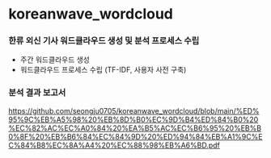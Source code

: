 # koreanwave_wordcloud
### 한류 외신 기사 워드클라우드 생성 및 분석 프로세스 수립

- 주간 워드클라우드 생성
- 워드클라우드 프로세스 수립 (TF-IDF, 사용자 사전 구축)

### 분석 결과 보고서
https://github.com/seongju0705/koreanwave_wordcloud/blob/main/%ED%95%9C%EB%A5%98%20%EB%8D%B0%EC%9D%B4%ED%84%B0%20%EC%82%AC%EC%A0%84%20%EA%B5%AC%EC%B6%95%20%EB%B0%8F%20%EB%B6%84%EC%84%9D%20%ED%94%84%EB%A1%9C%EC%84%B8%EC%8A%A4%20%EC%88%98%EB%A6%BD.pdf
